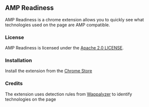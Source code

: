 ## AMP Readiness

AMP Readiness is a chrome extension allows you to quickly see what technologies used on the page are AMP compatible.

### License

AMP Readiness is licensed under the [Apache 2.0 LICENSE](http://www.apache.org/licenses/LICENSE-2.0.txt).

### Installation

Install the extension from the [Chrome Store](https://chrome.google.com/webstore/detail/amp-readiness-tool/fadclbipdhchagpdkjfcpippejnekimg)

### Credits

The extension uses detection rules from [Wappalyzer](https://github.com/AliasIO/Wappalyzer) to identify technologies on the page
